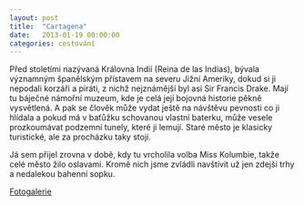 ```yaml
---
layout: post
title:  "Cartagena"
date:   2013-01-19 00:00:00
categories: cestování
---
```


Před stoletími nazývaná Královna Indií (Reina de las Indias), bývala významným španělským přístavem na severu Jižní Ameriky, dokud si ji nepodali korzáři a piráti, z nichž nejznámější byl asi Sir Francis Drake. Mají tu báječné námořní muzeum, kde je celá její bojovná historie pěkně vysvětlená. A pak se člověk může vydat ještě na návštěvu pevnosti co ji hlídala a pokud má v baťůžku schovanou vlastní baterku, může vesele prozkoumávat podzemní tunely, které ji lemují. Staré město je klasicky turistické, ale za procházku taky stojí.

Já sem přijel zrovna v době, kdy tu vrcholila volba Miss Kolumbie, takže celé město žilo oslavami. Kromě nich jsme zvládli navštívit už jen zdejší trhy a nedalekou bahenní sopku.

[Fotogalerie]

[Fotogalerie]: https://github.com/mojombo/jekyll
